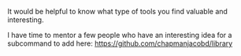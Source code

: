 It would be helpful to know what type of tools you find valuable and interesting.

I have time to mentor a few people who have an interesting idea for a subcommand to add here: https://github.com/chapmanjacobd/library
